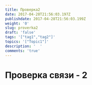 ```yaml
---
title: Проверка2
date: 2017-04-28T21:56:03.197Z
publishdate: 2017-04-28T21:56:03.199Z
weight: '0'
slug: proverka2
draft: 'false'
tags: '["tag1","tag2"]'
topics: '["Topic1"]'
description: '  '
comments: 'true'
---
```

# Проверка связи - 2

